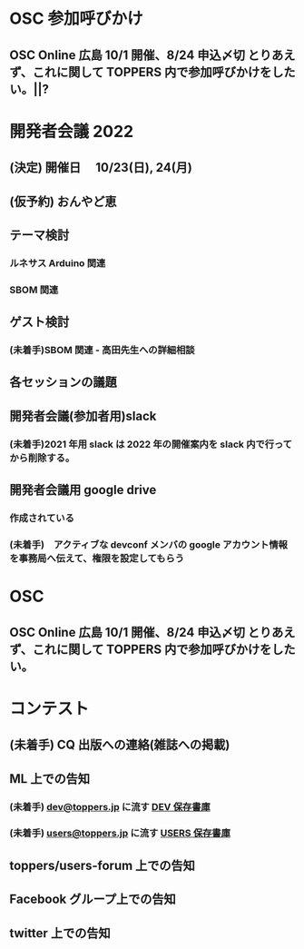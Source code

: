 # OSC 参加呼びかけ

## OSC Online 広島 10/1 開催、8/24 申込〆切 とりあえず、これに関して TOPPERS 内で参加呼びかけをしたい。||?

# 開発者会議 2022

## (決定) 開催日　 10/23(日), 24(月)

## (仮予約) おんやど恵

## テーマ検討

### ルネサス Arduino 関連

### SBOM 関連

## ゲスト検討

### (未着手)SBOM 関連 - 高田先生への詳細相談

## 各セッションの議題

###

## 開発者会議(参加者用)slack

### (未着手)2021 年用 slack は 2022 年の開催案内を slack 内で行ってから削除する。

## 開発者会議用 google drive

### 作成されている

### (未着手)　アクティブな devconf メンバの google アカウント情報を事務局へ伝えて、権限を設定してもらう

# OSC

## OSC Online 広島 10/1 開催、8/24 申込〆切 とりあえず、これに関して TOPPERS 内で参加呼びかけをしたい。

# コンテスト

## (未着手) CQ 出版への連絡(雑誌への掲載)

## ML 上での告知

### (未着手) dev@toppers.jp に流す [DEV 保存書庫](https://www.toppers.jp/MEMBERS/TOPPERS-DEV/index.html)

### (未着手) users@toppers.jp に流す [USERS 保存書庫](https://www.toppers.jp/TOPPERS-USERS-mailman/index.html)

## toppers/users-forum 上での告知

## Facebook グループ上での告知

## twitter 上での告知
